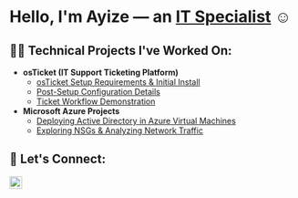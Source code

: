 <h1>Hello, I'm Ayize — an <a href="https://linkedin.com/in/ayize-holmes-4">IT Specialist</a> ☺</h1>

<h2>👨‍💻 Technical Projects I've Worked On:</h2>

<ul>
  <li><strong>osTicket (IT Support Ticketing Platform)</strong>
    <ul>
      <li><a href="https://github.com/ayizeholmes1/osticket-prereqs">osTicket Setup Requirements & Initial Install</a></li>
      <li><a href="https://github.com/ayizeholmes1/post-install-config">Post-Setup Configuration Details</a></li>
      <li><a href="https://github.com/ayizeholmes1/ticket-lifecycle">Ticket Workflow Demonstration</a></li>
    </ul>
  </li>

  <li><strong>Microsoft Azure Projects</strong>
    <ul>
      <li><a href="https://github.com/ayizeholmes1/configure-ad">Deploying Active Directory in Azure Virtual Machines</a></li>
      <li><a href="https://github.com/ayizeholmes1/azure-network-protocols">Exploring NSGs & Analyzing Network Traffic</a></li>
    </ul>
  </li>
</ul>

<h2>🤳 Let's Connect:</h2>

<a href="https://linkedin.com/in/ayize-holmes-4"><img align="left" alt="Ayize | LinkedIn" width="22px" src="https://cdn.jsdelivr.net/npm/simple-icons@v3/icons/linkedin.svg" /></a>
